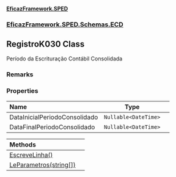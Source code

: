 #### [EficazFramework.SPED](EficazFrameworkSPED.md 'EficazFramework SPED')
### [EficazFramework.SPED.Schemas.ECD](EficazFramework.SPED.Schemas.ECD.md 'EficazFramework.SPED.Schemas.ECD')

## RegistroK030 Class

Período da Escrituração Contábil Consolidada

### Remarks
### Properties

| Name | Type | |
| :--- | :---: | :--- |
| DataInicialPeriodoConsolidado | `Nullable<DateTime>` |  |
| DataFinalPeriodoConsolidado | `Nullable<DateTime>` |  |

| Methods | |
| :--- | :--- |
| [EscreveLinha()](EficazFramework.SPED.Schemas.ECD/RegistroK030/EscreveLinha().md 'EficazFramework.SPED.Schemas.ECD.RegistroK030.EscreveLinha()') | |
| [LeParametros(string[])](EficazFramework.SPED.Schemas.ECD/RegistroK030/LeParametros(string[]).md 'EficazFramework.SPED.Schemas.ECD.RegistroK030.LeParametros(string[])') | |
